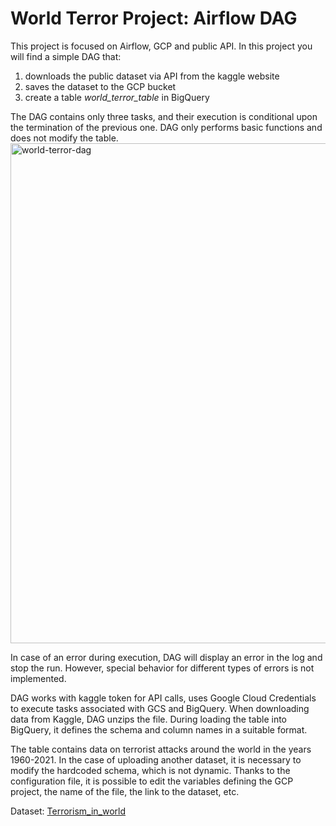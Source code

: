 # World Terror Project: Airflow DAG
This project is focused on Airflow, GCP and public API. In this project you will find a simple DAG that:
1) downloads the public dataset via API from the kaggle website
2) saves the dataset to the GCP bucket
3) create a table <i>world_terror_table</i> in BigQuery
   
The DAG contains only three tasks, and their execution is conditional upon the termination of the previous one. DAG only performs basic functions and does not modify the table.
<img width="800" alt="world-terror-dag" src="https://github.com/AnzelaMachackova/world-terror-project/assets/92174501/3faf9d31-bc7d-4b21-befe-3acac4fdfda8">

In case of an error during execution, DAG will display an error in the log and stop the run. However, special behavior for different types of errors is not implemented.

DAG works with kaggle token for API calls, uses Google Cloud Credentials to execute tasks associated with GCS and BigQuery. When downloading data from Kaggle, DAG unzips the file. During loading the table into BigQuery, it defines the schema and column names in a suitable format.

The table contains data on terrorist attacks around the world in the years 1960-2021. In the case of uploading another dataset, it is necessary to modify the hardcoded schema, which is not dynamic. Thanks to the configuration file, it is possible to edit the variables defining the GCP project, the name of the file, the link to the dataset, etc.

Dataset: <a href="https://www.kaggle.com/datasets/willianoliveiragibin/terrorism-in-world/data">Terrorism_in_world</a> 
